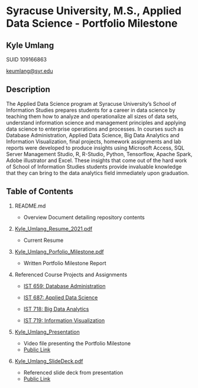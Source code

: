 # Syracuse University, M.S., Applied Data Science - Portfolio Milestone
## Kyle Umlang

SUID 109166863

keumlang@syr.edu

## Description

The Applied Data Science program at Syracuse University’s School of Information Studies prepares students for a career in data science by teaching them how to analyze and operationalize all sizes of data sets, understand information science and management principles and applying data science to enterprise operations and processes. In courses such as Database Administration, Applied Data Science, Big Data Analytics and Information Visualization, final projects, homework assignments and lab reports were developed to produce insights using Microsoft Access, SQL Server Management Studio, R, R-Studio, Python, Tensorflow, Apache Spark, Adobe illustrator and Excel. These insights that come out of the hard work of School of Information Studies students provide invaluable knowledge that they can bring to the data analytics field immediately upon graduation.

## Table of Contents

1. README.md 
    - Overview Document detailing repository contents

2. [Kyle_Umlang_Resume_2021.pdf](https://github.com/kyleumlang/MSADS_Portfolio/blob/main/Kyle_Umlang_Resume_2021.pdf)
    - Current Resume

3. [Kyle_Umlang_Porfolio_Milestone.pdf](https://github.com/SLPeoples/MSADS_Portfolio/blob/master/SamuelPeoplesPorfolioMilestone.pdf)
    - Written Portfolio Milestone Report

4. Referenced Course Projects and Assignments
    * [IST 659: Database Administration](https://github.com/kyleumlang/MSADS-Portfolio/tree/main/IST%20659%20Database%20Management)
    
    * [IST 687: Applied Data Science](https://github.com/kyleumlang/MSADS-Portfolio/tree/main/IST%20687%20Applied%20Data%20Science)
    
    * [IST 718: Big Data Analytics](https://github.com/kyleumlang/MSADS-Portfolio/tree/main/IST%20718%20Big%20Data%20Analytics)
   
    * [IST 719: Information Visualization](https://github.com/kyleumlang/MSADS-Portfolio/tree/main/IST%20719%20Information%20Visualization)
  
5. [Kyle_Umlang_Presentation](https://github.com/SLPeoples/MSADS_Portfolio/blob/master/SamuelPeoplesPortfolioPresentation.mp4)
    - Video file presenting the Portfolio Milestone
    - [Public Link]()

6. [Kyle_Umlang_SlideDeck.pdf](https://github.com/kyleumlang/MSADS-Portfolio/blob/main/Kyle_Umlang_Porfolio_Milestone.pdf)
    - Referenced slide deck from presentation
    - [Public Link](https://drive.google.com/file/d/15i6MQvy_nY3jKrSAFohvWBmQmWyN4yHa/view?usp=sharing)
